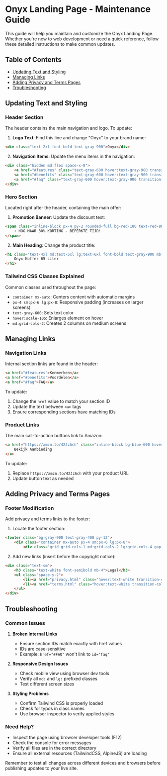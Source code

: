 # Onyx Landing Page - Maintenance Guide

This guide will help you maintain and customize the Onyx Landing Page. Whether you're new to web development or need a quick reference, follow these detailed instructions to make common updates.

## Table of Contents
- [Updating Text and Styling](#updating-text-and-styling)
- [Managing Links](#managing-links)
- [Adding Privacy and Terms Pages](#adding-privacy-and-terms-pages)
- [Troubleshooting](#troubleshooting)

## Updating Text and Styling

### Header Section
The header contains the main navigation and logo. To update:

1. **Logo Text**: Find this line and change "Onyx" to your brand name:
```html
<div class="text-2xl font-bold text-gray-900">Onyx</div>
```

2. **Navigation Items**: Update the menu items in the navigation:
```html
<div class="hidden md:flex space-x-8">
    <a href="#features" class="text-gray-600 hover:text-gray-900 transition-colors">Kenmerken</a>
    <a href="#benefits" class="text-gray-600 hover:text-gray-900 transition-colors">Voordelen</a>
    <a href="#faq" class="text-gray-600 hover:text-gray-900 transition-colors">FAQ</a>
</div>
```

### Hero Section
Located right after the header, containing the main offer:

1. **Promotion Banner**: Update the discount text:
```html
<span class="inline-block px-4 py-2 rounded-full bg-red-100 text-red-800 text-sm font-semibold mb-6">
    ⚡ NOG MAAR 30% KORTING - BEPERKTE TIJD!
</span>
```

2. **Main Heading**: Change the product title:
```html
<h1 class="text-4xl md:text-5xl lg:text-6xl font-bold text-gray-900 mb-6">
    Onyx Koffer 65 Liter
</h1>
```

### Tailwind CSS Classes Explained
Common classes used throughout the page:

- `container mx-auto`: Centers content with automatic margins
- `px-4 sm:px-6 lg:px-8`: Responsive padding (increases on larger screens)
- `text-gray-600`: Sets text color
- `hover:scale-105`: Enlarges element on hover
- `md:grid-cols-2`: Creates 2 columns on medium screens

## Managing Links

### Navigation Links
Internal section links are found in the header:

```html
<a href="#features">Kenmerken</a>
<a href="#benefits">Voordelen</a>
<a href="#faq">FAQ</a>
```

To update:
1. Change the `href` value to match your section ID
2. Update the text between `<a>` tags
3. Ensure corresponding sections have matching IDs

### Product Links
The main call-to-action buttons link to Amazon:

```html
<a href="https://amzn.to/42JzAch" class="inline-block bg-blue-600 hover:bg-blue-700 text-white font-bold py-4 px-8 rounded-lg">
    Bekijk Aanbieding
</a>
```

To update:
1. Replace `https://amzn.to/42JzAch` with your product URL
2. Update button text as needed

## Adding Privacy and Terms Pages

### Footer Modification
Add privacy and terms links to the footer:

1. Locate the footer section:
```html
<footer class="bg-gray-900 text-gray-400 py-12">
    <div class="container mx-auto px-4 sm:px-6 lg:px-8">
        <div class="grid grid-cols-1 md:grid-cols-2 lg:grid-cols-4 gap-8">
```

2. Add new links (insert before the copyright notice):
```html
<div class="text-sm">
    <h3 class="text-white font-semibold mb-4">Legal</h3>
    <ul class="space-y-2">
        <li><a href="privacy.html" class="hover:text-white transition-colors">Privacy Policy</a></li>
        <li><a href="terms.html" class="hover:text-white transition-colors">Terms of Service</a></li>
    </ul>
</div>
```

## Troubleshooting

### Common Issues

1. **Broken Internal Links**
   - Ensure section IDs match exactly with href values
   - IDs are case-sensitive
   - Example: `href="#FAQ"` won't link to `id="faq"`

2. **Responsive Design Issues**
   - Check mobile view using browser dev tools
   - Verify all `md:` and `lg:` prefixed classes
   - Test different screen sizes

3. **Styling Problems**
   - Confirm Tailwind CSS is properly loaded
   - Check for typos in class names
   - Use browser inspector to verify applied styles

### Need Help?
- Inspect the page using browser developer tools (F12)
- Check the console for error messages
- Verify all files are in the correct directory
- Ensure all external resources (TailwindCSS, AlpineJS) are loading

Remember to test all changes across different devices and browsers before publishing updates to your live site.